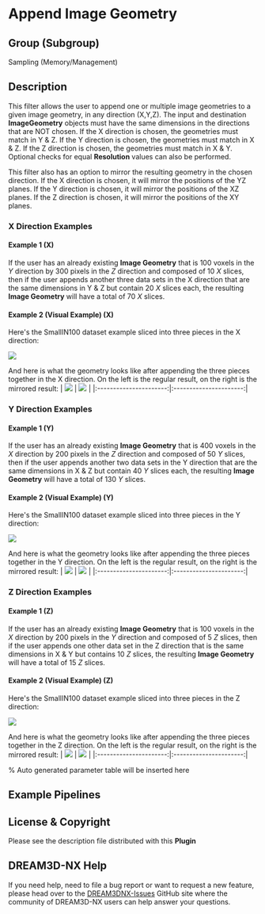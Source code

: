 # Append Image Geometry

## Group (Subgroup)

Sampling (Memory/Management)

## Description

This filter allows the user to append one or multiple image geometries to a given image geometry, in any direction (X,Y,Z). The input and
destination **ImageGeometry** objects must have the same dimensions in the directions that are NOT chosen.  If the X direction is chosen, the geometries must match in Y & Z.  If the Y direction is chosen, the geometries must match in X & Z.  If the Z direction is chosen, the geometries must match in X & Y.  Optional checks for equal **Resolution** values can also be performed.

This filter also has an option to mirror the resulting geometry in the chosen direction.  If the X direction is chosen, it will mirror the positions of the YZ planes.  If the Y direction is chosen, it will mirror the positions of the XZ planes.  If the Z direction is chosen, it will mirror the positions of the XY planes.

### X Direction Examples

#### Example 1 (X)
If the user has an already existing **Image Geometry** that is 100 voxels in the *Y* direction by 300 pixels in the
*Z* direction and composed of 10 *X* slices, then if the user appends another three data sets in the X direction that are the same dimensions in Y & Z but contain 20 *X* slices each, the resulting **Image Geometry** will have a total of 70 *X* slices.

#### Example 2 (Visual Example) (X)
Here's the SmallIN100 dataset example sliced into three pieces in the X direction:

![](Images/AppendImageGeometry/x_direction_pieces.png)

And here is what the geometry looks like after appending the three pieces together in the X direction.  On the left is the regular result, on the right is the mirrored result:
| ![](Images/AppendImageGeometry/x_complete.png) | ![](Images/AppendImageGeometry/x_mirrored.png) |
|:----------------------:|:----------------------:|

### Y Direction Examples

#### Example 1 (Y)
If the user has an already existing **Image Geometry** that is 400 voxels in the *X* direction by 200 pixels in the
*Z* direction and composed of 50 *Y* slices, then if the user appends another two data sets in the Y direction that are the same dimensions in X & Z but contain 40 *Y* slices each, the resulting **Image Geometry** will have a total of 130 *Y* slices.

#### Example 2 (Visual Example) (Y)
Here's the SmallIN100 dataset example sliced into three pieces in the Y direction:

![](Images/AppendImageGeometry/y_direction_pieces.png)

And here is what the geometry looks like after appending the three pieces together in the Y direction.  On the left is the regular result, on the right is the mirrored result:
| ![](Images/AppendImageGeometry/y_complete.png) | ![](Images/AppendImageGeometry/y_mirrored.png) |
|:----------------------:|:----------------------:|

### Z Direction Examples

#### Example 1 (Z)
If the user has an already existing **Image Geometry** that is 100 voxels in the *X* direction by 200 pixels in the
*Y* direction and composed of 5 *Z* slices, then if the user appends one other data set in the Z direction that is the same dimensions in X & Y but contains 10 *Z* slices, the resulting **Image Geometry** will have a total of 15 *Z* slices.

#### Example 2 (Visual Example) (Z)
Here's the SmallIN100 dataset example sliced into three pieces in the Z direction:

![](Images/AppendImageGeometry/z_direction_pieces.png)

And here is what the geometry looks like after appending the three pieces together in the Z direction.  On the left is the regular result, on the right is the mirrored result:
| ![](Images/AppendImageGeometry/z_complete.png) | ![](Images/AppendImageGeometry/z_mirrored.png) |
|:----------------------:|:----------------------:|

% Auto generated parameter table will be inserted here

## Example Pipelines

## License & Copyright

Please see the description file distributed with this **Plugin**

## DREAM3D-NX Help

If you need help, need to file a bug report or want to request a new feature, please head over to the [DREAM3DNX-Issues](https://github.com/BlueQuartzSoftware/DREAM3DNX-Issues/discussions) GitHub site where the community of DREAM3D-NX users can help answer your questions.
